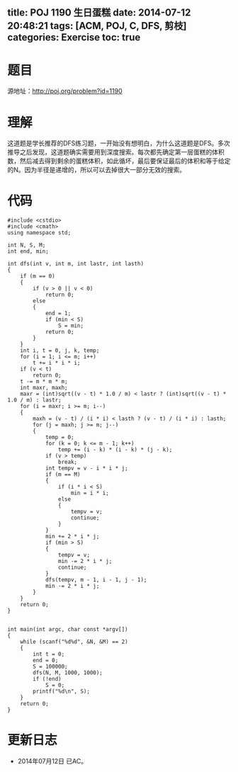 ﻿title: POJ 1190 生日蛋糕
date: 2014-07-12 20:48:21
tags: [ACM, POJ, C, DFS, 剪枝]
categories: Exercise
toc: true
---
# 题目
源地址：http://poj.org/problem?id=1190

# 理解
这道题是学长推荐的DFS练习题，一开始没有想明白，为什么这道题是DFS。多次推导之后发现，这道题确实需要用到深度搜索。每次都先确定第一层蛋糕的体积数，然后减去得到剩余的蛋糕体积，如此循坏，最后要保证最后的体积和等于给定的N。因为半径是递增的，所以可以去掉很大一部分无效的搜索。

<!-- more -->

# 代码
```
#include <cstdio>
#include <cmath>
using namespace std;

int N, S, M;
int end, min;

int dfs(int v, int m, int lastr, int lasth)
{
    if (m == 0)
    {
        if (v > 0 || v < 0)
            return 0;
        else
        {
            end = 1;
            if (min < S)
                S = min;
            return 0;
        }
    }
    int i, t = 0, j, k, temp;
    for (i = 1; i <= m; i++)
        t += i * i * i;
    if (v < t)
        return 0;
    t -= m * m * m;
    int maxr, maxh;
    maxr = (int)sqrt((v - t) * 1.0 / m) < lastr ? (int)sqrt((v - t) * 1.0 / m) : lastr;
    for (i = maxr; i >= m; i--)
    {
        maxh = (v - t) / (i * i) < lasth ? (v - t) / (i * i) : lasth;
        for (j = maxh; j >= m; j--)
        {
            temp = 0;
            for (k = 0; k <= m - 1; k++)
                temp += (i - k) * (i - k) * (j - k);
            if (v > temp)
                break;
            int tempv = v - i * i * j;
            if (m == M)
            {
                if (i * i < S)
                    min = i * i;
                else
                {
                    tempv = v;
                    continue;
                }
            }
            min += 2 * i * j;
            if (min > S)
            {
                tempv = v;
                min -= 2 * i * j;
                continue;
            }
            dfs(tempv, m - 1, i - 1, j - 1);
            min -= 2 * i * j;
        }
    }
    return 0;
}


int main(int argc, char const *argv[])
{
    while (scanf("%d%d", &N, &M) == 2)
    {
        int t = 0;
        end = 0;
        S = 100000;
        dfs(N, M, 1000, 1000);
        if (!end)
            S = 0;
        printf("%d\n", S);
    }
    return 0;
}
```

# 更新日志
- 2014年07月12日 已AC。